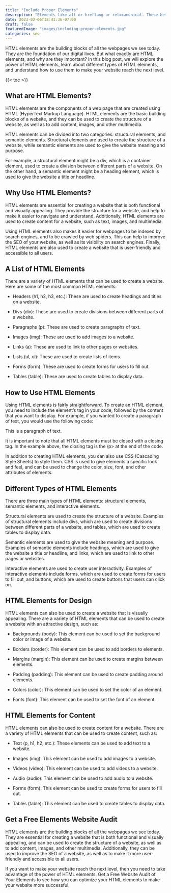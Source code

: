 ```yaml
---
title: "Include Proper Elements"
description: "Elements like alt or hreflang or rel=canonical. These better describe the web page."
date: 2023-02-06T18:43:36-07:00
draft: false
featuredImage: "images/including-proper-elements.jpg"
categories: seo
---
```


HTML elements are the building blocks of all the webpages we see today. They are the foundation of our digital lives. But what exactly are HTML elements, and why are they important? In this blog post, we will explore the power of HTML elements, learn about different types of HTML elements, and understand how to use them to make your website reach the next level.

{{< toc >}}

## What are HTML Elements?
HTML elements are the components of a web page that are created using HTML (HyperText Markup Language). HTML elements are the basic building blocks of a website, and they can be used to create the structure of a website, as well as to add content, images, and other multimedia.

HTML elements can be divided into two categories: structural elements, and semantic elements. Structural elements are used to create the structure of a website, while semantic elements are used to give the website meaning and purpose.

For example, a structural element might be a div, which is a container element, used to create a division between different parts of a website. On the other hand, a semantic element might be a heading element, which is used to give the website a title or headline.

## Why Use HTML Elements?
HTML elements are essential for creating a website that is both functional and visually appealing. They provide the structure for a website, and help to make it easier to navigate and understand. Additionally, HTML elements are used to create content for a website, such as text, images, and multimedia.

Using HTML elements also makes it easier for webpages to be indexed by search engines, and to be crawled by web spiders. This can help to improve the SEO of your website, as well as its visibility on search engines. Finally, HTML elements are also used to create a website that is user-friendly and accessible to all users.

## A List of HTML Elements
There are a variety of HTML elements that can be used to create a website. Here are some of the most common HTML elements:

- Headers (h1, h2, h3, etc.): These are used to create headings and titles on a website.

- Divs (div): These are used to create divisions between different parts of a website.

- Paragraphs (p): These are used to create paragraphs of text.

- Images (img): These are used to add images to a website.

- Links (a): These are used to link to other pages or websites.

- Lists (ul, ol): These are used to create lists of items.

- Forms (form): These are used to create forms for users to fill out.

- Tables (table): These are used to create tables to display data.

## How to Use HTML Elements
Using HTML elements is fairly straightforward. To create an HTML element, you need to include the element’s tag in your code, followed by the content that you want to display. For example, if you wanted to create a paragraph of text, you would use the following code:

<p>This is a paragraph of text.</p>

It is important to note that all HTML elements must be closed with a closing tag. In the example above, the closing tag is the /p> at the end of the code.

In addition to creating HTML elements, you can also use CSS (Cascading Style Sheets) to style them. CSS is used to give elements a specific look and feel, and can be used to change the color, size, font, and other attributes of elements.

## Different Types of HTML Elements
There are three main types of HTML elements: structural elements, semantic elements, and interactive elements.

Structural elements are used to create the structure of a website. Examples of structural elements include divs, which are used to create divisions between different parts of a website, and tables, which are used to create tables to display data.

Semantic elements are used to give the website meaning and purpose. Examples of semantic elements include headings, which are used to give the website a title or headline, and links, which are used to link to other pages or websites.

Interactive elements are used to create user interactivity. Examples of interactive elements include forms, which are used to create forms for users to fill out, and buttons, which are used to create buttons that users can click on.

## HTML Elements for Design
HTML elements can also be used to create a website that is visually appealing. There are a variety of HTML elements that can be used to create a website with an attractive design, such as:

- Backgrounds (body): This element can be used to set the background color or image of a website.

- Borders (border): This element can be used to add borders to elements.

- Margins (margin): This element can be used to create margins between elements.

- Padding (padding): This element can be used to create padding around elements.

- Colors (color): This element can be used to set the color of an element.

- Fonts (font): This element can be used to set the font of an element.

## HTML Elements for Content
HTML elements can also be used to create content for a website. There are a variety of HTML elements that can be used to create content, such as:

- Text (p, h1, h2, etc.): These elements can be used to add text to a website.

- Images (img): This element can be used to add images to a website.

- Videos (video): This element can be used to add videos to a website.

- Audio (audio): This element can be used to add audio to a website.

- Forms (form): This element can be used to create forms for users to fill out.

- Tables (table): This element can be used to create tables to display data.

## Get a Free Elements Website Audit
HTML elements are the building blocks of all the webpages we see today. They are essential for creating a website that is both functional and visually appealing, and can be used to create the structure of a website, as well as to add content, images, and other multimedia. Additionally, they can be used to improve the SEO of a website, as well as to make it more user-friendly and accessible to all users.

If you want to make your website reach the next level, then you need to take advantage of the power of HTML elements. Get a Free Website Audit of Your Elements to see how you can optimize your HTML elements to make your website more successful.